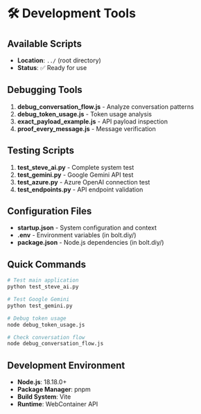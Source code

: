 # 🛠️ Development Tools

## Available Scripts
- **Location**: `../` (root directory)
- **Status**: ✅ Ready for use

## Debugging Tools
1. **debug_conversation_flow.js** - Analyze conversation patterns
2. **debug_token_usage.js** - Token usage analysis  
3. **exact_payload_example.js** - API payload inspection
4. **proof_every_message.js** - Message verification

## Testing Scripts
1. **test_steve_ai.py** - Complete system test
2. **test_gemini.py** - Google Gemini API test
3. **test_azure.py** - Azure OpenAI connection test
4. **test_endpoints.py** - API endpoint validation

## Configuration Files
- **startup.json** - System configuration and context
- **.env** - Environment variables (in bolt.diy/)
- **package.json** - Node.js dependencies (in bolt.diy/)

## Quick Commands
```bash
# Test main application
python test_steve_ai.py

# Test Google Gemini
python test_gemini.py

# Debug token usage
node debug_token_usage.js

# Check conversation flow
node debug_conversation_flow.js
```

## Development Environment
- **Node.js**: 18.18.0+
- **Package Manager**: pnpm
- **Build System**: Vite
- **Runtime**: WebContainer API